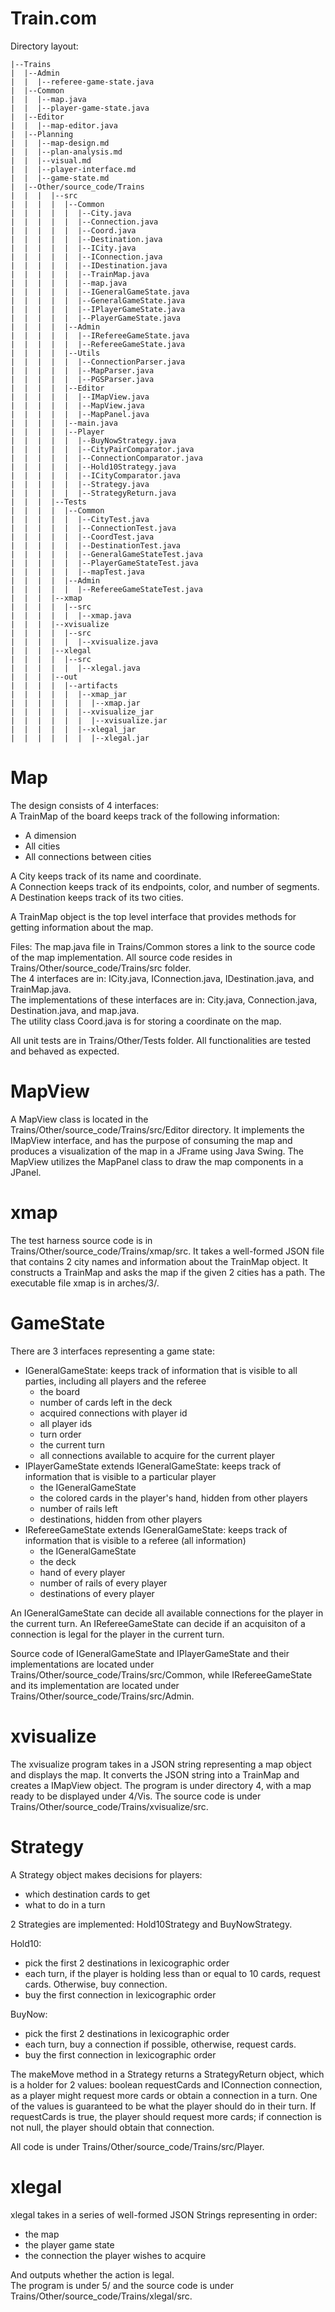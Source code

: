 # Train.com

Directory layout:

```
|--Trains
|  |--Admin
|  |  |--referee-game-state.java
|  |--Common
|  |  |--map.java
|  |  |--player-game-state.java
|  |--Editor
|  |  |--map-editor.java
|  |--Planning
|  |  |--map-design.md
|  |  |--plan-analysis.md
|  |  |--visual.md
|  |  |--player-interface.md
|  |  |--game-state.md
|  |--Other/source_code/Trains
|  |  |  |--src
|  |  |  |  |--Common
|  |  |  |  |  |--City.java
|  |  |  |  |  |--Connection.java
|  |  |  |  |  |--Coord.java
|  |  |  |  |  |--Destination.java
|  |  |  |  |  |--ICity.java
|  |  |  |  |  |--IConnection.java
|  |  |  |  |  |--IDestination.java
|  |  |  |  |  |--TrainMap.java
|  |  |  |  |  |--map.java
|  |  |  |  |  |--IGeneralGameState.java
|  |  |  |  |  |--GeneralGameState.java
|  |  |  |  |  |--IPlayerGameState.java
|  |  |  |  |  |--PlayerGameState.java
|  |  |  |  |--Admin
|  |  |  |  |  |--IRefereeGameState.java
|  |  |  |  |  |--RefereeGameState.java
|  |  |  |  |--Utils
|  |  |  |  |  |--ConnectionParser.java
|  |  |  |  |  |--MapParser.java
|  |  |  |  |  |--PGSParser.java
|  |  |  |  |--Editor
|  |  |  |  |  |--IMapView.java
|  |  |  |  |  |--MapView.java
|  |  |  |  |  |--MapPanel.java
|  |  |  |  |--main.java
|  |  |  |  |--Player
|  |  |  |  |  |--BuyNowStrategy.java
|  |  |  |  |  |--CityPairComparator.java
|  |  |  |  |  |--ConnectionComparator.java
|  |  |  |  |  |--Hold10Strategy.java
|  |  |  |  |  |--ICityComparator.java
|  |  |  |  |  |--Strategy.java
|  |  |  |  |  |--StrategyReturn.java
|  |  |  |--Tests
|  |  |  |  |--Common
|  |  |  |  |  |--CityTest.java
|  |  |  |  |  |--ConnectionTest.java
|  |  |  |  |  |--CoordTest.java
|  |  |  |  |  |--DestinationTest.java
|  |  |  |  |  |--GeneralGameStateTest.java
|  |  |  |  |  |--PlayerGameStateTest.java
|  |  |  |  |  |--mapTest.java
|  |  |  |  |--Admin
|  |  |  |  |  |--RefereeGameStateTest.java
|  |  |  |--xmap
|  |  |  |  |--src
|  |  |  |  |  |--xmap.java
|  |  |  |--xvisualize
|  |  |  |  |--src
|  |  |  |  |  |--xvisualize.java
|  |  |  |--xlegal
|  |  |  |  |--src
|  |  |  |  |  |--xlegal.java
|  |  |  |--out
|  |  |  |  |--artifacts
|  |  |  |  |  |--xmap_jar
|  |  |  |  |  |  |--xmap.jar
|  |  |  |  |  |--xvisualize_jar
|  |  |  |  |  |  |--xvisualize.jar
|  |  |  |  |  |--xlegal_jar
|  |  |  |  |  |  |--xlegal.jar

```

# Map

The design consists of 4 interfaces:  
A TrainMap of the board keeps track of the following information:
* A dimension
* All cities
* All connections between cities

A City keeps track of its name and coordinate.  
A Connection keeps track of its endpoints, color, and number of segments.  
A Destination keeps track of its two cities.  

A TrainMap object is the top level interface that provides methods for getting information about the map.

Files:
The map.java file in Trains/Common stores a link to the source code of the map implementation. All source code resides in Trains/Other/source_code/Trains/src folder.  
The 4 interfaces are in: ICity.java, IConnection.java, IDestination.java, and TrainMap.java.  
The implementations of these interfaces are in: City.java, Connection.java, Destination.java, and map.java.  
The utility class Coord.java is for storing a coordinate on the map.  

All unit tests are in Trains/Other/Tests folder. All functionalities are tested and behaved as expected.

# MapView
A MapView class is located in the Trains/Other/source_code/Trains/src/Editor directory. It implements the IMapView interface, and has the purpose of consuming the map and produces a visualization of the map in a JFrame using Java Swing. The MapView utilizes the MapPanel class to draw the map components in a JPanel.

# xmap
The test harness source code is in Trains/Other/source_code/Trains/xmap/src. It takes a well-formed JSON file that contains 2 city names and information about the TrainMap object. It constructs a TrainMap and asks the map if the given 2 cities has a path. The executable file xmap is in arches/3/.

# GameState
There are 3 interfaces representing a game state:
* IGeneralGameState: keeps track of information that is visible to all parties, including all players and the referee
  - the board
  - number of cards left in the deck
  - acquired connections with player id
  - all player ids
  - turn order
  - the current turn
  - all connections available to acquire for the current player
* IPlayerGameState extends IGeneralGameState: keeps track of information that is visible to a particular player
  - the IGeneralGameState
  - the colored cards in the player's hand, hidden from other players
  - number of rails left
  - destinations, hidden from other players
* IRefereeGameState extends IGeneralGameState: keeps track of information that is visible to a referee (all information)
  - the IGeneralGameState
  - the deck
  - hand of every player
  - number of rails of every player
  - destinations of every player

An IGeneralGameState can decide all available connections for the player in the current turn. An IRefereeGameState can decide if an acquisiton of a connection is legal for the player in the current turn.

Source code of IGeneralGameState and IPlayerGameState and their implementations are located under Trains/Other/source_code/Trains/src/Common, while IRefereeGameState and its implementation are located under Trains/Other/source_code/Trains/src/Admin.

# xvisualize
The xvisualize program takes in a JSON string representing a map object and displays the map. It converts the JSON string into a TrainMap and creates a IMapView object. The program is under directory 4, with a map ready to be displayed under 4/Vis. The source code is under Trains/Other/source_code/Trains/xvisualize/src.

# Strategy
A Strategy object makes decisions for players:
 - which destination cards to get
 - what to do in a turn  

2 Strategies are implemented: Hold10Strategy and BuyNowStrategy.  

Hold10:
  - pick the first 2 destinations in lexicographic order
  - each turn, if the player is holding less than or equal to 10 cards, request cards.
    Otherwise, buy connection.
  - buy the first connection in lexicographic order

BuyNow:
  - pick the first 2 destinations in lexicographic order
  - each turn, buy a connection if possible, otherwise, request cards.
  - buy the first connection in lexicographic order

The makeMove method in a Strategy returns a StrategyReturn object, which is a holder for 2 values: boolean requestCards and IConnection connection, as a player might request more cards or obtain a connection in a turn. One of the values is guaranteed to be what the player should do in their turn. If requestCards is true, the player should request more cards; if connection is not null, the player should obtain that connection.

All code is under Trains/Other/source_code/Trains/src/Player.

# xlegal
xlegal takes in a series of well-formed JSON Strings representing in order:
  - the map
  - the player game state
  - the connection the player wishes to acquire
 
 And outputs whether the action is legal.  
 The program is under 5/ and the source code is under Trains/Other/source_code/Trains/xlegal/src.
